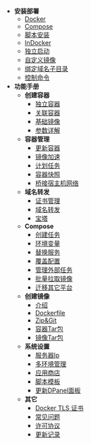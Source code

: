 * **安装部署**
  * [Docker](zh-cn/install/docker.md)
  * [Compose](zh-cn/install/compose.md)
  * [脚本安装](zh-cn/install/shell.md)
  * [InDocker](zh-cn/install/dind.md)
  * [独立启动](zh-cn/install/source.md)
  * [自定义镜像](zh-cn/install/build.md)
  * [绑定域名子目录](zh-cn/install/nginx-location.md)
  * [控制命令](zh-cn/install/ctrl.md)
* **功能手册**
  * **创建容器**
    * [独立容器](zh-cn/manual/container/create.md)
    * [关联容器](zh-cn/manual/container/create-link.md)
    * [基础镜像](zh-cn/manual/container/create-image.md)
    * [参数详解](zh-cn/manual/container/create-option.md)
  * **容器管理**
    * [更新容器](zh-cn/manual/container/upgrade.md)
    * [镜像加速](zh-cn/manual/image/registry.md)
    * [计划任务](zh-cn/manual/container/cron.md)
    * [容器快照](zh-cn/manual/container/snapshot.md)
    * [桥接宿主机网络](zh-cn/manual/container/bind-host-network.md)
  * **域名转发**
    * [证书管理](zh-cn/manual/container/domain-cert.md)
    * [域名转发](zh-cn/manual/container/domain.md)
    * [宝塔](zh-cn/manual/container/domain-bt.md)
  * **Compose**
    * [创建任务](zh-cn/manual/compose/create.md)
    * [环境变量](zh-cn/manual/compose/env.md)
    * [替换服务](zh-cn/manual/compose/replace-service.md)
    * [覆盖配置](zh-cn/manual/compose/override.md)
    * [管理外部任务](zh-cn/manual/compose/external.md)
    * [批量拉取镜像](zh-cn/manual/compose/image-pull.md)
    * [迁移其它平台](zh-cn/manual/compose/third-party.md)
  * **创建镜像**
    * [介绍](zh-cn/manual/image/create.md)
    * [Dockerfile](zh-cn/manual/image/create-dockerfile.md)
    * [Zip&Git](zh-cn/manual/image/create-zip.md)
    * [容器Tar包](zh-cn/manual/image/create-container.md)
    * [镜像Tar包](zh-cn/manual/image/create-image.md)
  * **系统设置**
    * [服务器Ip](zh-cn/manual/setting/server.md)
    * [多环境管理](zh-cn/manual/setting/docker-env.md)
    * [应用商店](zh-cn/manual/setting/store.md)
    * [脚本模板](zh-cn/manual/setting/cron-template.md)
    * [更新DPanel面板](zh-cn/manual/setting/upgrade.md)
  * **其它**
    * [Docker TLS 证书](zh-cn/manual/system/remote.md)
    <!-- * [更新容器](zh-cn/manual/container/update.md) -->
    * [常见问题](zh-cn/manual/system/qa.md)
    * [许可协议](zh-cn/manual/license)
    * [更新记录](zh-cn/manual/system/upgrade.md)